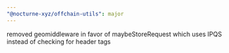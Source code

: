 ```yaml
---
"@nocturne-xyz/offchain-utils": major
---
```


removed geomiddleware in favor of maybeStoreRequest which uses IPQS instead of checking for header tags
